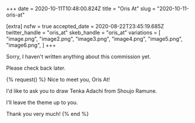 +++
date = 2020-10-11T10:48:00.824Z
title = "Oris At"
slug = "2020-10-11-oris-at"

[extra]
nsfw = true
accepted_date = 2020-08-22T23:45:19.685Z
twitter_handle = "oris_at"
skeb_handle = "oris_at"
variations = [
  "image.png",
  "image2.png",
  "image3.png",
  "image4.png",
  "image5.png",
  "image6.png",
]
+++

Sorry, I haven't written anything about this commission yet.

Please check back later.

{% request() %}
Nice to meet you, Oris At!

I'd like to ask you to draw Tenka Adachi from Shoujo Ramune.

I'll leave the theme up to you.

Thank you very much!
{% end %}
